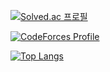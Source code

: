 [![Solved.ac
프로필](http://mazassumnida.wtf/api/v2/generate_badge?boj=kss418)](https://solved.ac/kss418)

[![CodeForces Profile](https://cf.leed.at?id={TRErnD})](https://codeforces.com/profile/{TRErnD})

[![Top Langs](https://github-readme-stats.vercel.app/api/top-langs/?username=kss418)](https://github.com/anuraghazra/github-readme-stats)
